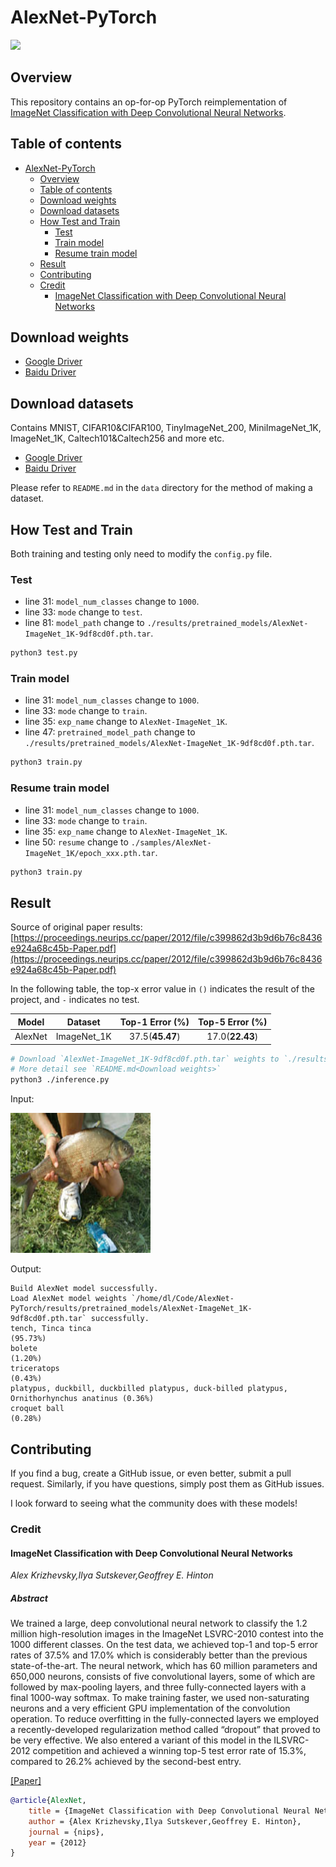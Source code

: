 # AlexNet-PyTorch

<a href="https://console.tiyaro.ai/explore/trn:model:123456789012-venkat:1.0:alexnet_pytorch_6c50c5">
<img src="https://tiyaro-public-docs.s3.us-west-2.amazonaws.com/assets/tiyaro_badge.svg"></a>


## Overview

This repository contains an op-for-op PyTorch reimplementation of [ImageNet Classification with Deep Convolutional Neural Networks](https://papers.nips.cc/paper/4824-imagenet-classification-with-deep-convolutional-neural-networks.pdf).

## Table of contents

- [AlexNet-PyTorch](#alexnet-pytorch)
    - [Overview](#overview)
    - [Table of contents](#table-of-contents)
    - [Download weights](#download-weights)
    - [Download datasets](#download-datasets)
    - [How Test and Train](#how-test-and-train)
        - [Test](#test)
        - [Train model](#train-model)
        - [Resume train model](#resume-train-model)
    - [Result](#result)
    - [Contributing](#contributing)
    - [Credit](#credit)
        - [ImageNet Classification with Deep Convolutional Neural Networks](#imagenet-classification-with-deep-convolutional-neural-networks)

## Download weights

- [Google Driver](https://drive.google.com/drive/folders/17ju2HN7Y6pyPK2CC_AqnAfTOe9_3hCQ8?usp=sharing)
- [Baidu Driver](https://pan.baidu.com/s/1yNs4rqIb004-NKEdKBJtYg?pwd=llot)

## Download datasets

Contains MNIST, CIFAR10&CIFAR100, TinyImageNet_200, MiniImageNet_1K, ImageNet_1K, Caltech101&Caltech256 and more etc.

- [Google Driver]()
- [Baidu Driver](https://pan.baidu.com/s/1arNM38vhDT7p4jKeD4sqwA?pwd=llot)

Please refer to `README.md` in the `data` directory for the method of making a dataset.

## How Test and Train

Both training and testing only need to modify the `config.py` file. 

### Test

- line 31: `model_num_classes` change to `1000`.
- line 33: `mode` change to `test`.
- line 81: `model_path` change to `./results/pretrained_models/AlexNet-ImageNet_1K-9df8cd0f.pth.tar`.

```bash
python3 test.py
```

### Train model

- line 31: `model_num_classes` change to `1000`.
- line 33: `mode` change to `train`.
- line 35: `exp_name` change to `AlexNet-ImageNet_1K`.
- line 47: `pretrained_model_path` change to `./results/pretrained_models/AlexNet-ImageNet_1K-9df8cd0f.pth.tar`.

```bash
python3 train.py
```

### Resume train model

- line 31: `model_num_classes` change to `1000`.
- line 33: `mode` change to `train`.
- line 35: `exp_name` change to `AlexNet-ImageNet_1K`.
- line 50: `resume` change to `./samples/AlexNet-ImageNet_1K/epoch_xxx.pth.tar`.

```bash
python3 train.py
```

## Result

Source of original paper results: [https://proceedings.neurips.cc/paper/2012/file/c399862d3b9d6b76c8436e924a68c45b-Paper.pdf](https://proceedings.neurips.cc/paper/2012/file/c399862d3b9d6b76c8436e924a68c45b-Paper.pdf)

In the following table, the top-x error value in `()` indicates the result of the project, and `-` indicates no test.

|  Model  |   Dataset   | Top-1 Error (%) | Top-5 Error (%) |
|:-------:|:-----------:|:---------------:|:---------------:|
| AlexNet | ImageNet_1K | 37.5(**45.47**) | 17.0(**22.43**) |

```bash
# Download `AlexNet-ImageNet_1K-9df8cd0f.pth.tar` weights to `./results/pretrained_models`
# More detail see `README.md<Download weights>`
python3 ./inference.py 
```

Input: 

<span align="center"><img width="224" height="224" src="figure/n01440764_36.JPEG"/></span>

Output: 

```text
Build AlexNet model successfully.
Load AlexNet model weights `/home/dl/Code/AlexNet-PyTorch/results/pretrained_models/AlexNet-ImageNet_1K-9df8cd0f.pth.tar` successfully.
tench, Tinca tinca                                                          (95.73%)
bolete                                                                      (1.20%)
triceratops                                                                 (0.43%)
platypus, duckbill, duckbilled platypus, duck-billed platypus, Ornithorhynchus anatinus (0.36%)
croquet ball                                                                (0.28%)
```

## Contributing

If you find a bug, create a GitHub issue, or even better, submit a pull request. Similarly, if you have questions, simply post them as GitHub issues.

I look forward to seeing what the community does with these models!

### Credit

#### ImageNet Classification with Deep Convolutional Neural Networks

*Alex Krizhevsky,Ilya Sutskever,Geoffrey E. Hinton*

##### Abstract

We trained a large, deep convolutional neural network to classify the 1.2 million
high-resolution images in the ImageNet LSVRC-2010 contest into the 1000 different classes. On the test data, we achieved top-1 and top-5 error rates of 37.5%
and 17.0% which is considerably better than the previous state-of-the-art. The
neural network, which has 60 million parameters and 650,000 neurons, consists
of five convolutional layers, some of which are followed by max-pooling layers,
and three fully-connected layers with a final 1000-way softmax. To make training faster, we used non-saturating neurons and a very efficient GPU implementation of the convolution operation. To reduce overfitting in the fully-connected
layers we employed a recently-developed regularization method called “dropout”
that proved to be very effective. We also entered a variant of this model in the
ILSVRC-2012 competition and achieved a winning top-5 test error rate of 15.3%,
compared to 26.2% achieved by the second-best entry.

[[Paper]](https://papers.nips.cc/paper/4824-imagenet-classification-with-deep-convolutional-neural-networks.pdf)

```bibtex
@article{AlexNet,
    title = {ImageNet Classification with Deep Convolutional Neural Networks},
    author = {Alex Krizhevsky,Ilya Sutskever,Geoffrey E. Hinton},
    journal = {nips},
    year = {2012}
}
```
